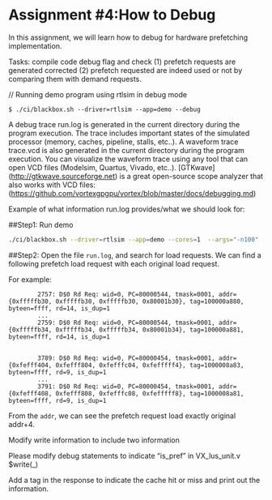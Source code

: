 # Assignment #4:How to Debug

In this assignment, we will learn how to debug for hardware prefetching  implementation. 

Tasks: compile code debug flag and check (1) prefetch requests are generated corrected (2) prefetch requested are indeed used or not by comparing them with demand requests. 
 
// Running demo program using rtlsim in debug mode
```
$ ./ci/blackbox.sh --driver=rtlsim --app=demo --debug
```
A debug trace run.log is generated in the current directory during the program execution. The trace includes important states of the simulated processor (memory, caches, pipeline, stalls, etc..). A waveform trace trace.vcd is also generated in the current directory during the program execution. You can visualize the waveform trace using any tool that can open VCD files (Modelsim, Quartus, Vivado, etc..). [GTKwave] (http://gtkwave.sourceforge.net) is a great open-source scope analyzer that also works with VCD files: (https://github.com/vortexgpgpu/vortex/blob/master/docs/debugging.md)
 
Example of what information run.log provides/what we should look for:

##Step1: Run demo
```bash
./ci/blackbox.sh --driver=rtlsim --app=demo --cores=1  --args="-n100" --debug
```
##Step2: 
Open the file `run.log`, and search for load requests.
We can find a following prefetch load request with each original load request. 

For example:
```
        2757: D$0 Rd Req: wid=0, PC=80000544, tmask=0001, addr={0xfffffb30, 0xfffffb30, 0xfffffb30, 0x80001b30}, tag=100000a880, byteen=ffff, rd=14, is_dup=1
        ...
        2759: D$0 Rd Req: wid=0, PC=80000544, tmask=0001, addr={0xfffffb34, 0xfffffb34, 0xfffffb34, 0x80001b34}, tag=100000a881, byteen=ffff, rd=14, is_dup=1


        3789: D$0 Rd Req: wid=0, PC=80000454, tmask=0001, addr={0xfefff404, 0xfefff804, 0xfefffc04, 0xfefffff4}, tag=1000008a83, byteen=ffff, rd=9, is_dup=1
        ...
        3791: D$0 Rd Req: wid=0, PC=80000454, tmask=0001, addr={0xfefff408, 0xfefff808, 0xfefffc08, 0xfefffff8}, tag=1000008a81, byteen=ffff, rd=9, is_dup=1
```
From the `addr`, we can see the prefetch request load exactly original addr+4.


 
Modify write information to include two information 

Please modify debug statements to indicate “is_pref” in VX_lus_unit.v $write(_) 

Add a tag in the response to indicate the cache hit or miss and print out the information. 
 
